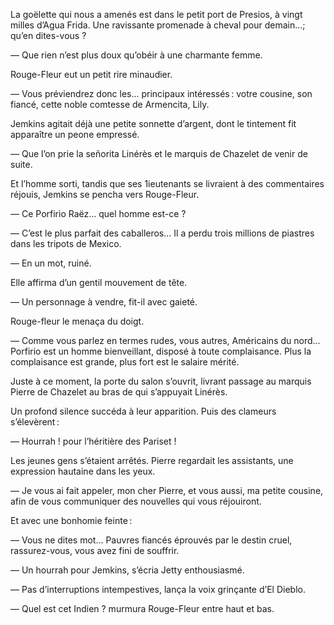 La goëlette qui nous a amenés est dans le petit port de Presios, à vingt
milles d’Agua Frida. Une ravissante promenade à cheval pour demain...; qu’en dites-vous ?

— Que rien n’est plus doux qu’obéir à une charmante femme.

Rouge-Fleur eut un petit rire minaudier.

— Vous préviendrez donc les... principaux intéressés : votre cousine, son
fiancé, cette noble comtesse de Armencita, Lily.

Jemkins agitait déjà une petite sonnette d’argent, dont le tintement fit
apparaître un peone empressé.

— Que l’on prie la señorita Linérès et le marquis de Chazelet de venir de suite.

Et l’homme sorti, tandis que ses 1ieutenants se livraient à des commentaires réjouis, Jemkins se pencha vers Rouge-Fleur.

— Ce Porfirio Raëz... quel homme est-ce ?

— C’est le plus parfait des caballeros... Il a perdu trois millions de piastres dans les tripots de Mexico.

— En un mot, ruiné.

Elle affirma d’un gentil mouvement de tête.

— Un personnage à vendre, fit-il avec gaieté.

Rouge-fleur le menaça du doigt.

— Comme vous parlez en termes rudes, vous autres, Américains du nord... Porfirio est un homme bienveillant, disposé à toute complaisance. Plus la complaisance est grande, plus fort est le salaire mérité.

Juste à ce moment, la porte du salon s’ouvrit, livrant passage au marquis
Pierre de Chazelet au bras de qui s’appuyait Linérès.

Un profond silence succéda à leur apparition. Puis des clameurs s’élevèrent :

— Hourrah ! pour l’héritière des Pariset !

Les jeunes gens s’étaient arrêtés. Pierre regardait les assistants, une
expression hautaine dans les yeux.

— Je vous ai fait appeler, mon cher Pierre, et vous aussi, ma petite cousine, afin de vous communiquer des nouvelles qui vous réjouiront.

Et avec une bonhomie feinte :

— Vous ne dites mot... Pauvres fiancés éprouvés par le destin cruel, rassurez-vous, vous avez fini de souffrir.

— Un hourrah pour Jemkins, s’écria Jetty enthousiasmé.

— Pas d’interruptions intempestives, lança la voix grinçante d’El Dieblo.

— Quel est cet Indien ? murmura Rouge-Fleur entre haut et bas.
